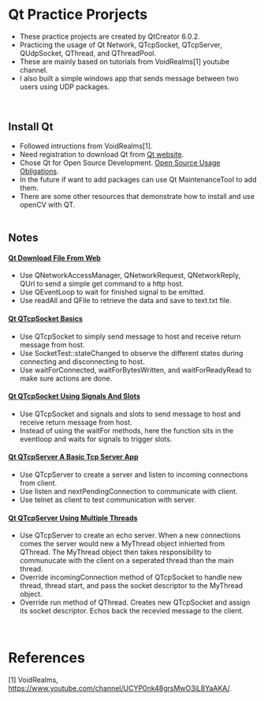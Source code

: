 # Qt Practice Prorjects

* These practice projects are created by QtCreator 6.0.2. 
* Practicing the usage of Qt Network, QTcpSocket, QTcpServer, QUdpSocket, QThread, and QThreadPool. 
* These are mainly based on tutorials from VoidRealms[1] youtube channel. 
* I also built a simple windows app that sends message between two users using UDP packages. 


<br/>

## Install Qt 
* Followed intructions from VoidRealms[1]. 
* Need registration to download Qt from [Qt website](https://www.qt.io/). 
* Chose Qt for Open Source Development. [Open Source Usage Obligations](https://www.qt.io/download-open-source?hsCtaTracking=9f6a2170-a938-42df-a8e2-a9f0b1d6cdce%7C6cb0de4f-9bb5-4778-ab02-bfb62735f3e5).
* In the future if want to add packages can use Qt MaintenanceTool to add them. 
* There are some other resources that demonstrate how to install and use openCV with QT. <br/><br/>


## Notes
#### [Qt Download File From Web](/Qt_QhttpDownloadFilesFromWeb)
* Use QNetworkAccessManager, QNetworkRequest, QNetworkReply, QUrl to send a simple get command to a http host. 
* Use QEventLoop to wait for finished signal to be emitted. 
* Use readAll and QFile to retrieve the data and save to text.txt file. 

#### [Qt QTcpSocket Basics](/Qt_QTcpSocketBasics)
* Use QTcpSocket to simply send message to host and receive return message from host. 
* Use SocketTest::stateChanged to observe the different states during connecting and disconnecting to host. 
* Use waitForConnected, waitForBytesWritten, and waitForReadyRead to make sure actions are done. 

#### [Qt QTcpSocket Using Signals And Slots](/Qt_QTcpSocketUsingSignalsAndSlots)
* Use QTcpSocket and signals and slots to send message to host and receive return message from host. 
* Instead of using the waitFor methods, here the function sits in the eventloop and waits for signals to trigger slots. 

#### [Qt QTcpServer A Basic Tcp Server App](/Qt_QTcpServerABasicTcpServerApplication)
* Use QTcpServer to create a server and listen to incoming connections from client. 
* Use listen and nextPendingConnection to communicate with client. 
* Use telnet as client to test communication with server. 

#### [Qt QTcpServer Using Multiple Threads](/Qt_QTcpServerUsingMultipleThreads)
* Use QTcpServer to create an echo server. When a new connections comes the server would new a MyThread object inhierted from QThread. The MyThread object then takes responsibility to communucate with the client on a seperated thread than the main thread. 
* Override incomingConnection method of QTcpSocket to handle new thread, thread start, and pass the socket descriptor to the MyThread object. 
* Override run method of QThread. Creates new QTcpSocket and assign its socket descriptor. Echos back the recevied message to the client. 

<br/>


# References 
[1] VoidRealms, https://www.youtube.com/channel/UCYP0nk48grsMwO3iL8YaAKA/. <br/>
